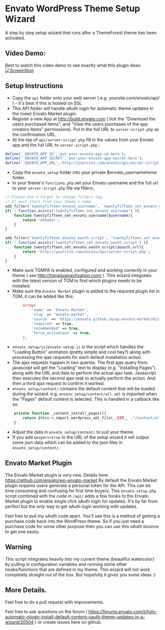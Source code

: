 # Envato WordPress Theme Setup Wizard
A step by step setup wizard that runs after a ThemeForest theme has been activated.
## Video Demo:
Best to watch this video demo to see exactly what this plugin does:
[![ScreenShot](https://img.youtube.com/vi/vMey1BrKP_A/0.jpg)](https://www.youtube.com/watch?v=vMey1BrKP_A)

## Setup Instructions
- Copy the `api` folder onto your web server ( e.g. yoursite.com/envato/api/ ) - it's best if this is hosted on SSL
- This API folder will handle oAuth login for automatic theme updates in the (new) Envato Market plugin.
- Register a new App at http://build.envato.com ( tick the "Download the users purchased items", and "View the users purchases of the app creators items" permissions). Put in the full URL to `server-script.php` as the confirmation URL.
- At the top of `api/server-script.php` fill in the values from your Envato app and the full URL to `server-script.php` :
```php
define('_ENVATO_APP_ID','put-your-envato-app-id-here');
define('_ENVATO_APP_SECRET','put-your-envato-app-secret-here');
define('_ENVATO_APP_URL','http://yoursite.com/envato/api/server-script.php');
```
- Copy the `envato_setup` folder into your private $envato_usernameheme folder.
- In your theme's `functions.php` set your Envato username and the full url to your `server-script.php` file via filters:,
```php
// Please don't forgot to change filters tag.
// It must start from your theme's name.
add_filter('twentyfifteen_envato_username', 'twentyfifteen_set_envato_username', 10);
if( ! function_exists('twentyfifteen_set_envato_username') ){
    function twentyfifteen_set_envato_username($username){
        return 'dtbaker';
    }
}

add_filter('twentyfifteen_envato_oauth_script', 'twentyfifteen_set_envato_oauth_script', 10);
if( ! function_exists('twentyfifteen_set_envato_oauth_script') ){
    function twentyfifteen_set_envato_oauth_script($oauth_url){
        return 'http://yoursite.com/envato/api/server-script.php';
    }
}
```
- Make sure TGMPA is enabled, configured and working correctly in your theme ( see http://tgmpluginactivation.com/ ). This wizard integrates with the latest version of TGM to find which plugins needs to be installed.
- Make sure the `Envato Market` plugin is added to the required plugin list in TGM, it can be added like this:
```php
        array(
            'name' => 'Envato Market',
            'slug' => 'envato-market',
            'source' => 'https://envato.github.io/wp-envato-market/dist/envato-market.zip',
            'required' => true,
            'recommended' => true,
            'force_activation' => true,
        ),
```
- `envato_setup/js/envato-setup.js` is the script which handles the "Loading Button" animation (pretty simple and cool hey?) along with processing the ajax requests for each default installation action.
- The ajax requests happen in two queries. The first ajax query from javascript will get the "Loading" text to display (e.g. "Installing Pages") along with the URL and data to perform the actual ajax task. Javascript then executes the second ajax task to actually perform the action. And then a third ajax request to confirm it worked.
- `envato_setup/content/` contains the default content that will be loaded during the wizard. e.g. `envato_setup/content/all.xml` is imported when the "Pages" default content is selected. This is handled in a callback like so:
```php
    private function _content_install_pages(){
        return $this->_import_wordpress_xml_file(__DIR__ ."/content/all.xml");
    }
```
- Adjust the data in `envato_setup/content/` to suit your theme.
- If you add `&export=true` to the URL of the setup wizard it will output some json data which can be added to the json files in `envato_setup/content/`.

## Envato Market Plugin
The Envato Market plugin is very new. Details here: https://github.com/envato/wp-envato-market
By default the Envato Market plugin requires users generate a personal token for the API. This can be time consuming and confusing for first time buyers.
This `envato-setup.php` script combined with the code in `/api/` adds a few hooks to the Envato Market plugin to enable single click oAuth login for updates. It's by far from perfect but the only way to get oAuth login working with updates.

Feel free to pull my oAuth code apart. You'll see this is a method of getting a purchase code back into the WordPress theme. So if you just need a purchase code for some other purpose then you can use this oAuth bounce to get one easily.

## Warning

This script integrates heavily into my current theme (beautiful watercolor) by pulling in configuration variables and running some other hooks/functions that are defined in my theme. This wizard will not work completely straight out of the box. But hopefully it gives you some ideas :)

## More Details.

Feel free to do a pull request with improvements.

Feel free to ask questions on the forum ( https://forums.envato.com/t/fully-automatic-plugin-install-default-content-oauth-theme-updates-in-a-wizard/20504 ) or create issues here on github.